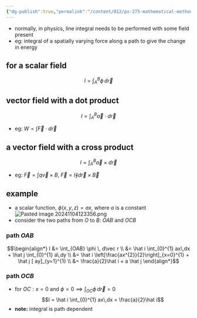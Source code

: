 ```yaml
---
{"dg-publish":true,"permalink":"/content/012/px-275-mathematical-methods/d-vector-integration/d1-2/px-275-d2a-line-integrals-with-fields/","noteIcon":"1","created":"2024-11-25T10:50:32.000+00:00","updated":"2024-11-26T10:05:37.325+00:00"}
---
```


- normally, in physics, line integral needs to be performed with some field present
- eg: integral of a spatially varying force along a path to give the change in energy
## for a scalar field
$$I = \int_{A}^{B} \phi\,d\vec r$$

## vector field with a dot product
$$I = \int_{A}^{B} \vec a\cdot d\vec r$$
- eg: $W = \int \vec F \cdot d\vec r$
## a vector field with a cross product
$$I = \int_{A}^{B} \vec a\times d\vec r$$
- eg: $\vec F = \int q \vec v \times B$, $\vec F = I \oint d\vec r \times \vec B$

## example
- a scalar function, $\phi(x,y,z) = ax$, where $a$ is a constant
![Pasted image 20241104123356.png](/img/user/pics/Pasted%20image%2020241104123356.png)
- consider the two paths from $O$ to $B:$ $OAB$ and $OCB$
### path $OAB$
$$\begin{align*}
	I &= \int_{OAB} \phi \, d\vec r \\
	&= \hat i \int_{0}^{1} ax\,dx + \hat j \int_{0}^{1} a\,dy \\
	&= \hat i \left[\frac{ax^{2}}{2}\right]_{x=0}^{1} + \hat j [ ay]_{y=1}^{1} \\
	&= \frac{a}{2}\hat i + a \hat j
\end{align*}$$
### path $OCB$
- for $OC: x=0$ and $\phi = 0 \implies \int_{OC} \phi\,d\vec r = 0$
$$I = \hat i \int_{0}^{1} ax\,dx = \frac{a}{2}\hat i$$
- **note:** integral is path dependent
